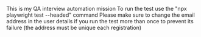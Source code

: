 This is my QA interview automation mission
To run the test use the "npx playwright test --headed" command
Please make sure to change the email address in the user details if you run the test more than once to prevent its failure (the address must be unique each registration)
